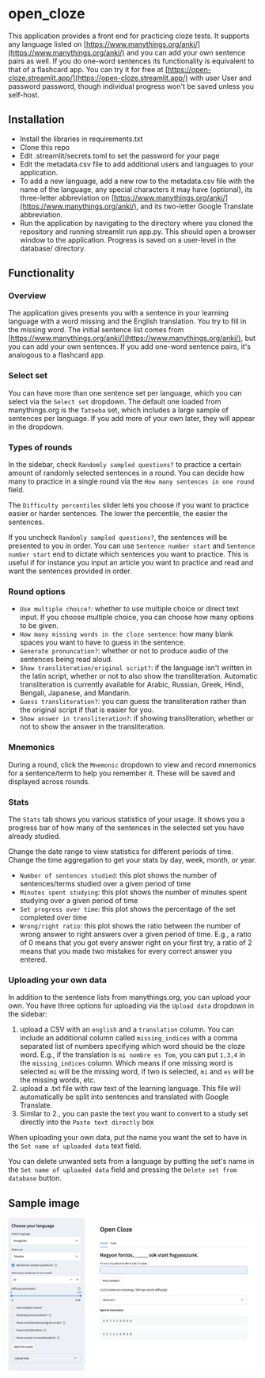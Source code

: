 # open_cloze
This application provides a front end for practicing cloze tests. It supports any language listed on [https://www.manythings.org/anki/](https://www.manythings.org/anki/) and you can add your own sentence pairs as well. If you do one-word sentences its functionality is equivalent to that of a flashcard app. You can try it for free at [https://open-cloze.streamlit.app/](https://open-cloze.streamlit.app/) with user User and password password, though individual progress won't be saved unless you self-host.

## Installation
- Install the libraries in requirements.txt
- Clone this repo
- Edit .streamlit/secrets.toml to set the password for your page
- Edit the metadata.csv file to add additional users and languages to your application.
- To add a new language, add a new row to the metadata.csv file with the name of the language, any special characters it may have (optional), its three-letter abbreviation on [https://www.manythings.org/anki/](https://www.manythings.org/anki/), and its two-letter Google Translate abbreviation.
- Run the application by navigating to the directory where you cloned the repository and running streamlit run app.py. This should open a browser window to the application. Progress is saved on a user-level in the database/ directory.

## Functionality
### Overview
The application gives presents you with a sentence in your learning language with a word missing and the English translation. You try to fill in the missing word. The initial sentence list comes from [https://www.manythings.org/anki/](https://www.manythings.org/anki/), but you can add your own sentences. If you add one-word sentence pairs, it's analogous to a flashcard app.

### Select set
You can have more than one sentence set per language, which you can select via the `Select set` dropdown. The default one loaded from manythings.org is the `Tatoeba` set, which includes a large sample of sentences per language. If you add more of your own later, they will appear in the dropdown.

### Types of rounds
In the sidebar, check `Randomly sampled questions?` to practice a certain amount of randomly selected sentences in a round. You can decide how many to practice in a single round via the `How many sentences in one round` field.

The `Difficulty percentiles` slider lets you choose if you want to practice easier or harder sentences. The lower the percentile, the easier the sentences.

If you uncheck `Randomly sampled questions?`, the sentences will be presented to you in order. You can use `Sentence number start` and `Sentence number start` end to dictate which sentences you want to practice. This is useful if for instance you input an article you want to practice and read and want the sentences provided in order.

### Round options
- `Use multiple choice?`: whether to use multiple choice or direct text input. If you choose multiple choice, you can choose how many options to be given.
- `How many missing words in the cloze sentence`: how many blank spaces you want to have to guess in the sentence.
- `Generate pronuncation?`: whether or not to produce audio of the sentences being read aloud.
- `Show transliteration/original script?`: if the language isn't written in the latin script, whether or not to also show the transliteration. Automatic transliteration is currently available for Arabic, Russian, Greek, Hindi, Bengali, Japanese, and Mandarin.
- `Guess transliteration?`: you can guess the transliteration rather than the original script if that is easier for you.
- `Show answer in transliteration?`: if showing transliteration, whether or not to show the answer in the transliteration.

### Mnemonics
During a round, click the `Mnemonic` dropdown to view and record mnemonics for a sentence/term to help you remember it. These will be saved and displayed across rounds.

### Stats
The `Stats` tab shows you various statistics of your usage. It shows you a progress bar of how many of the sentences in the selected set you have already studied.

Change the date range to view statistics for different periods of time. Change the time aggregation to get your stats by day, week, month, or year.

- `Number of sentences studied`: this plot shows the number of sentences/terms studied over a given period of time
- `Minutes spent studying`: this plot shows the number of minutes spent studying over a given period of time
- `Set progress over time`: this plot shows the percentage of the set completed over time
- `Wrong/right ratio`: this plot shows the ratio between the number of wrong answer to right answers over a given period of time. E.g., a ratio of 0 means that you got every answer right on your first try, a ratio of 2 means that you made two mistakes for every correct answer you entered.

### Uploading your own data
In addition to the sentence lists from manythings.org, you can upload your own. You have three options for uploading via the `Upload data` dropdown in the sidebar:

1. upload a CSV with an `english` and a `translation` column. You can include an additional column called `missing_indices` with a comma separated list of numbers specifying which word should be the cloze word. E.g., if the translation is `mi nombre es Tom`, you can put `1,3,4` in the  `missing_indices` column. Which means if one missing word is selected `mi` will be the missing word, if two is selected, `mi` and `es` will be the missing words, etc.
2. upload a .txt file with raw text of the learning language. This file will automatically be split into sentences and translated with Google Translate.
3. Similar to 2., you can paste the text you want to convert to a study set directly into the `Paste text directly` box

When uploading your own data, put the name you want the set to have in the `Set name of uploaded data` text field.

You can delete unwanted sets from a language by putting the set's name in the `Set name of uploaded data` field and pressing the `Delete set from database` button.

## Sample image
![Example image](example_screen.png)